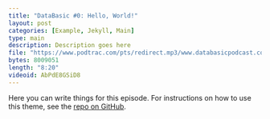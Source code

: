 ```yaml
---
title: "DataBasic #0: Hello, World!"
layout: post
categories: [Example, Jekyll, Main]
type: main
description: Description goes here
file: "https://www.podtrac.com/pts/redirect.mp3/www.databasicpodcast.com/assets/audio/databasic-e0.mp3"
bytes: 8009051
length: "8:20"
videoid: AbPdE8GSiD8
---
```


Here you can write things for this episode.
For instructions on how to use this theme, see the [repo on GitHub](https://github.com/PandaSekh/Jekyll-Podcaster).

